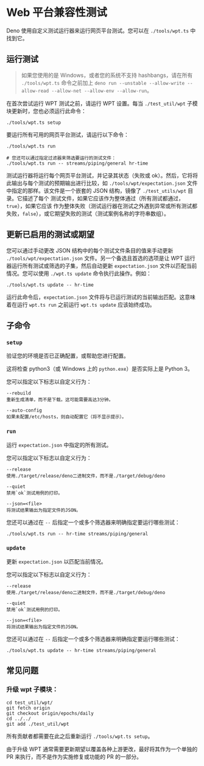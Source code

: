 # Web 平台兼容性测试

Deno 使用自定义测试运行器来运行网页平台测试。您可以在 `./tools/wpt.ts`
中找到它。

## 运行测试

> 如果您使用的是 Windows，或者您的系统不支持 hashbangs，请在所有
> `./tools/wpt.ts` 命令之前加上
> `deno run --unstable --allow-write --allow-read --allow-net --allow-env --allow-run`。

在首次尝试运行 WPT 测试之前，请运行 WPT 设置。每当 `./test_util/wpt`
子模块更新时，您也必须运行此命令：

```shell
./tools/wpt.ts setup
```

要运行所有可用的网页平台测试，请运行以下命令：

```shell
./tools/wpt.ts run

# 您还可以通过指定过滤器来筛选要运行的测试文件：
./tools/wpt.ts run -- streams/piping/general hr-time
```

测试运行器将运行每个网页平台测试，并记录其状态（失败或
ok）。然后，它将将此输出与每个测试的预期输出进行比较，如
`./tools/wpt/expectation.json` 文件中指定的那样。该文件是一个嵌套的 JSON
结构，镜像了 `./test_utils/wpt` 目录。它描述了每个
测试文件，如果它应该作为整体通过（所有测试都通过，`true`），如果它应该
作为整体失败（测试运行器在测试之外遇到异常或所有测试都失败，`false`），或它期望失败的测试（测试案例名称的字符串数组）。

## 更新已启用的测试或期望

您可以通过手动更改 JSON 结构中的每个测试文件条目的值来手动更新
`./tools/wpt/expectation.json` 文件。另一个备选且首选的选项是让 WPT
运行器运行所有测试或筛选的子集，然后自动更新 `expectation.json`
文件以匹配当前情况。您可以使用 `./wpt.ts update` 命令执行此操作。例如：

```shell
./tools/wpt.ts update -- hr-time
```

运行此命令后，`expectation.json`
文件将与已运行测试的当前输出匹配。这意味着在运行 `wpt.ts run` 之前运行
`wpt.ts update` 应该始终成功。

## 子命令

### `setup`

验证您的环境是否已正确配置，或帮助您进行配置。

这将检查 python3（或 Windows 上的 `python.exe`）是否实际上是 Python 3。

您可以指定以下标志以自定义行为：

```
--rebuild
重新生成清单，而不是下载。这可能需要高达3分钟。

--auto-config
如果未配置/etc/hosts，则自动配置它（将不显示提示）。
```

### `run`

运行 `expectation.json` 中指定的所有测试。

您可以指定以下标志以自定义行为：

```
--release
使用./target/release/deno二进制文件，而不是./target/debug/deno

--quiet
禁用`ok`测试用例的打印。

--json=<file>
将测试结果输出为指定文件的JSON。
```

您还可以通过在 `--` 后指定一个或多个筛选器来明确指定要运行哪些测试：

```
./tools/wpt.ts run -- hr-time streams/piping/general
```

### `update`

更新 `expectation.json` 以匹配当前情况。

您可以指定以下标志以自定义行为：

```
--release
使用./target/release/deno二进制文件，而不是./target/debug/deno

--quiet
禁用`ok`测试用例的打印。

--json=<file>
将测试结果输出为指定文件的JSON。
```

您还可以通过在 `--` 后指定一个或多个筛选器来明确指定要运行哪些测试：

```
./tools/wpt.ts update -- hr-time streams/piping/general
```

## 常见问题

### 升级 wpt 子模块：

```shell
cd test_util/wpt/
git fetch origin
git checkout origin/epochs/daily
cd ../../
git add ./test_util/wpt
```

所有贡献者都需要在此之后重新运行 `./tools/wpt.ts setup`。

由于升级 WPT 通常需要更新期望以覆盖各种上游更改，最好将其作为一个单独的 PR
来执行，而不是作为实施修复或功能的 PR 的一部分。
